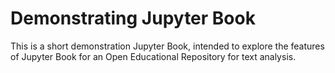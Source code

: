 Demonstrating Jupyter Book
============================

This is a short demonstration Jupyter Book, intended to explore the features of Jupyter Book for an Open Educational Repository for text analysis.